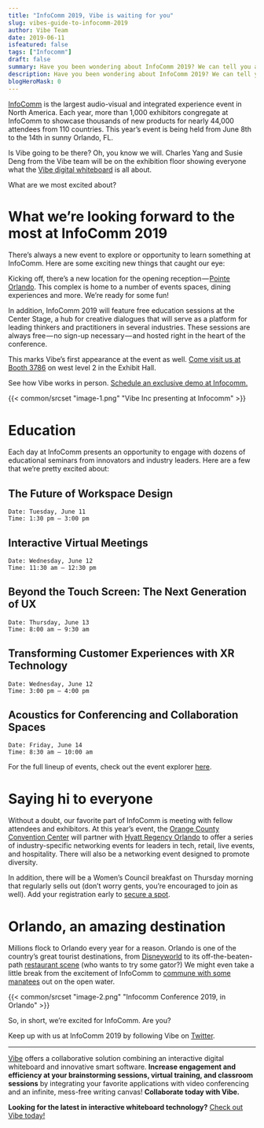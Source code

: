 ```yaml
---
title: "InfoComm 2019, Vibe is waiting for you"
slug: vibes-guide-to-infocomm-2019
author: Vibe Team
date: 2019-06-11
isfeatured: false
tags: ["Infocomm"]
draft: false
summary: Have you been wondering about InfoComm 2019? We can tell you all about the largest audio-visual and integrated experience event.
description: Have you been wondering about InfoComm 2019? We can tell you all about the largest audio-visual and integrated experience event.
blogHeroMask: 0
---
```




[InfoComm](https://www.infocommshow.org/) is the largest audio-visual and integrated experience event in North America. Each year, more than 1,000 exhibitors congregate at InfoComm to showcase thousands of new products for nearly 44,000 attendees from 110 countries. This year’s event is being held from June 8th to the 14th in sunny Orlando, FL.

Is Vibe going to be there? Oh, you know we will. Charles Yang and Susie Deng from the Vibe team will be on the exhibition floor showing everyone what the [Vibe digital whiteboard](https://vibe.us/product/) is all about.

What are we most excited about?


# What we’re looking forward to the most at InfoComm 2019

There’s always a new event to explore or opportunity to learn something at InfoComm. Here are some exciting new things that caught our eye:

Kicking off, there’s a new location for the opening reception — [Pointe Orlando](http://www.pointeorlando.com/). This complex is home to a number of events spaces, dining experiences and more. We’re ready for some fun!

In addition, InfoComm 2019 will feature free education sessions at the Center Stage, a hub for creative dialogues that will serve as a platform for leading thinkers and practitioners in several industries. These sessions are always free — no sign-up necessary — and hosted right in the heart of the conference.

This marks Vibe’s first appearance at the event as well. [Come visit us at Booth 3786](https://infocomm19.mapyourshow.com/7_0/exhibitor/exhibitor-details.cfm?ExhID=770239) on west level 2 in the Exhibit Hall.

See how Vibe works in person. [Schedule an exclusive demo at Infocomm.](https://vibe.us/contact/)


{{< common/srcset "image-1.png" "Vibe Inc presenting at Infocomm" >}}



# Education

Each day at InfoComm presents an opportunity to engage with dozens of educational seminars from innovators and industry leaders. Here are a few that we’re pretty excited about:


## The Future of Workspace Design
    Date: Tuesday, June 11 
    Time: 1:30 pm — 3:00 pm
## Interactive Virtual Meetings
    Date: Wednesday, June 12
    Time: 11:30 am — 12:30 pm
## Beyond the Touch Screen: The Next Generation of UX
    Date: Thursday, June 13
    Time: 8:00 am — 9:30 am
## Transforming Customer Experiences with XR Technology
    Date: Wednesday, June 12
    Time: 3:00 pm — 4:00 pm
## Acoustics for Conferencing and Collaboration Spaces
    Date: Friday, June 14
    Time: 8:30 am — 10:00 am

For the full lineup of events, check out the event explorer [here](https://www.compusystems.com/servlet/EventExplorerServlet?ACTION=LOAD_SA_EVT_EXP&EVT_UID=208&EVT_EXP_IDENT=81ds7).


# Saying hi to everyone

Without a doubt, our favorite part of InfoComm is meeting with fellow attendees and exhibitors. At this year’s event, the [Orange County Convention Center](https://www.occc.net/) will partner with [Hyatt Regency Orlando](https://www.hyatt.com/en-US/hotel/florida/hyatt-regency-orlando/mcoro) to offer a series of industry-specific networking events for leaders in tech, retail, live events, and hospitality. There will also be a networking event designed to promote diversity.

In addition, there will be a Women’s Council breakfast on Thursday morning that regularly sells out (don’t worry gents, you’re encouraged to join as well). Add your registration early to [secure a spot](https://www.compusystems.com/servlet/EventExplorerServlet?ACTION=LOAD_SA_EVT_EXP&EVT_UID=208&EVT_EXP_IDENT=81ds7&SEARCH_FIELD_opd_id=WTB&SEARCH_KEYWORD=keyword%20search).


# Orlando, an amazing destination

Millions flock to Orlando every year for a reason. Orlando is one of the country’s great tourist destinations, from [Disneyworld](https://disneyworld.disney.go.com/) to its off-the-beaten-path [restaurant scene](https://www.zagat.com/l/top-food-in-orlando) (who wants to try some gator?) We might even take a little break from the excitement of InfoComm to [commune with some manatees](https://www.getyourguide.com/orlando-l191/orlando-manatee-encounter-t51118/) out on the open water.


{{< common/srcset "image-2.png" "Infocomm Conference 2019, in Orlando" >}}


So, in short, we’re excited for InfoComm. Are you?

Keep up with us at InfoComm 2019 by following Vibe on [Twitter](https://twitter.com/thevibeboard).




----------

[Vibe](https://vibe.us/) offers a collaborative solution combining an interactive digital whiteboard and innovative smart software. **Increase engagement and efficiency at your brainstorming sessions, virtual training, and classroom sessions** by integrating your favorite applications with video conferencing and an infinite, mess-free writing canvas! **Collaborate today with Vibe.**

**Looking for the latest in interactive whiteboard technology?** [Check out Vibe today!](https://vibe.us/order/)
